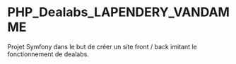 # PHP_Dealabs_LAPENDERY_VANDAMME
Projet Symfony dans le but de créer un site front / back imitant le fonctionnement de dealabs.
